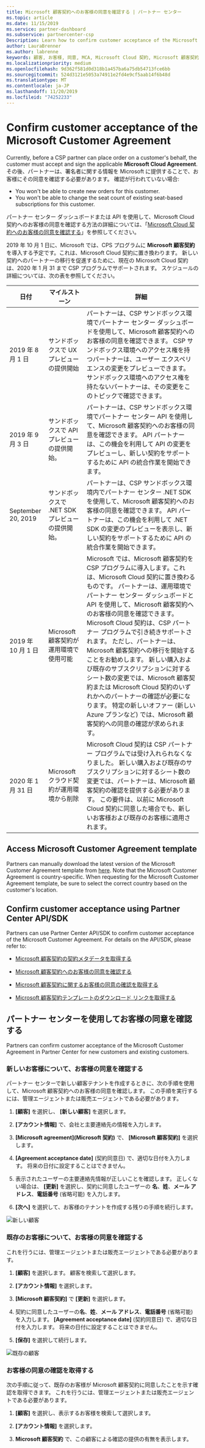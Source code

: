 ```yaml
---
title: Microsoft 顧客契約へのお客様の同意を確認する | パートナー センター
ms.topic: article
ms.date: 11/15/2019
ms.service: partner-dashboard
ms.subservice: partnercenter-csp
Description: Learn how to confirm customer acceptance of the Microsoft Customer Agreement. This may be needed to order Microsoft products and services for customers.
author: LauraBrenner
ms.author: labrenne
keywords: 顧客, お客様, 同意, MCA, Microsoft Cloud 契約, Microsoft 顧客契約, 顧客契約テンプレート
ms.localizationpriority: medium
ms.openlocfilehash: 9d362f581d0d318b1a457ba6a75db54713fce6bb
ms.sourcegitcommit: 524d3121e5053a74911e2fd4e9cf5aab14f6b48d
ms.translationtype: MT
ms.contentlocale: ja-JP
ms.lasthandoff: 11/20/2019
ms.locfileid: "74252233"
---
```

# <a name="confirm-customer-acceptance-of-the-microsoft-customer-agreement"></a>Confirm customer acceptance of the Microsoft Customer Agreement

Currently, before a CSP partner can place order on a customer's behalf, the customer must accept and sign the applicable **Microsoft Cloud Agreement**. その後、パートナーは、署名者に関する情報を Microsoft に提供することで、お客様にその同意を確認する必要があります。 確認が行われていない場合:
- You won't be able to create new orders for this customer.
- You won't be able to change the seat count of existing seat-based subscriptions for this customer.

パートナー センター ダッシュボードまたは API を使用して、Microsoft Cloud 契約へのお客様の同意を確認する方法の詳細については、「[Microsoft Cloud 契約へのお客様の同意を確認する](confirm-consent.md)」を参照してください。

2019 年 10 月 1 日に、Microsoft では、CPS プログラムに **Microsoft 顧客契約**を導入する予定です。これは、Microsoft Cloud 契約に置き換わります。 新しい契約へのパートナーの移行を促進するために、現在の Microsoft Cloud 契約は、2020 年 1 月 31 まで CSP プログラムでサポートされます。 スケジュールの詳細については、次の表を参照してください。

| 日付 | マイルストーン | 詳細 |
|------------|------------|--------------------------------|
|2019 年 8 月 1 日|サンドボックスで UX プレビューの提供開始|パートナーは、CSP サンドボックス環境でパートナー センター ダッシュボードを使用して、Microsoft 顧客契約へのお客様の同意を確認できます。 CSP サンドボックス環境へのアクセス権を持つパートナーは、ユーザー エクスペリエンスの変更をプレビューできます。 サンドボックス環境へのアクセス権を持たないパートナーは、その変更をこのトピックで確認できます。|
|2019 年 9 月 3 日|サンドボックスで API プレビューの提供開始。|パートナーは、CSP サンドボックス環境でパートナー センター API を使用して、Microsoft 顧客契約へのお客様の同意を確認できます。 API パートナーは、この機会を利用して API の変更をプレビューし、新しい契約をサポートするために API の統合作業を開始できます。|
|September 20, 2019|サンドボックスで .NET SDK プレビューの提供開始。|パートナーは、CSP サンドボックス環境内でパートナー センター .NET SDK を使用して、Microsoft 顧客契約へのお客様の同意を確認できます。 API パートナーは、この機会を利用して .NET SDK の変更のプレビューを表示し、新しい契約をサポートするために API の統合作業を開始できます。|
|2019 年 10 月 1 日|Microsoft 顧客契約が運用環境で使用可能|Microsoft では、Microsoft 顧客契約を CSP プログラムに導入します。これは、Microsoft Cloud 契約に置き換わるものです。 パートナーは、運用環境でパートナー センター ダッシュボードと API を使用して、Microsoft 顧客契約へのお客様の同意を確認できます。 Microsoft Cloud 契約は、CSP パートナー プログラムで引き続きサポートされます。 ただし、パートナーは、Microsoft 顧客契約への移行を開始することをお勧めします。 新しい購入および既存のサブスクリプションに対するシート数の変更では、Microsoft 顧客契約または Microsoft Cloud 契約のいずれかへのパートナーの確認が必要になります。 特定の新しいオファー (新しい Azure プランなど) では、Microsoft 顧客契約への同意の確認が求められます。|
|2020 年 1 月 31 日|Microsoft クラウド契約が運用環境から削除|Microsoft Cloud 契約は CSP パートナー プログラムでは受け入れられなくなりました。 新しい購入および既存のサブスクリプションに対するシート数の変更では、パートナーは、Microsoft 顧客契約の確認を提供する必要があります。 この要件は、以前に Microsoft Cloud 契約に同意した場合でも、新しいお客様および既存のお客様に適用されます。|

## <a name="access-microsoft-customer-agreement-template"></a>Access Microsoft Customer Agreement template
Partners can manually download the latest version of the Microsoft Customer Agreement template from [here](https://aka.ms/customeragreement). Note that the Microsoft Customer Agreement is country-specific. When requesting for the Microsoft Customer Agreement template, be sure to select the correct country based on the customer's location. 

## <a name="confirm-customer-acceptance-using-partner-center-apisdk"></a>Confirm customer acceptance using Partner Center API/SDK
Partners can use Partner Center API/SDK to confirm customer acceptance of the Microsoft Customer Agreement. For details on the API/SDK, please refer to:

- [Microsoft 顧客契約の契約メタデータを取得する](https://docs.microsoft.com/partner-center/develop/get-customer-agreement-metadata)

- [Microsoft 顧客契約へのお客様の同意を確認する](https://docs.microsoft.com/partner-center/develop/confirm-customer-consent-customer-agreement)

- [Microsoft 顧客契約に関するお客様の同意の確認を取得する ](https://docs.microsoft.com/partner-center/develop/get-confirmation-of-customer-agreement)

- [Microsoft 顧客契約テンプレートのダウンロード リンクを取得する](https://docs.microsoft.com/partner-center/develop/download-customer-agreement-template)


## <a name="confirm-customer-acceptance-in-partner-center"></a>パートナー センターを使用してお客様の同意を確認する
Partners can confirm customer acceptance of the Microsoft Customer Agreement in Partner Center for new customers and existing customers.

### <a name="confirm-customer-acceptance-for-new-customers"></a>新しいお客様について、お客様の同意を確認する

パートナー センターで新しい顧客テナントを作成するときに、次の手順を使用して、Microsoft 顧客契約へのお客様の同意を確認します。 この手順を実行するには、管理エージェントまたは販売エージェントである必要があります。

1. **[顧客]** を選択し、 **[新しい顧客]** を選択します。

2. **[アカウント情報]** で、会社と主要連絡先の情報を入力します。

3. **[Microsoft agreement]\(Microsoft 契約\)** で、 **[Microsoft 顧客契約]** を選択します。

4. **[Agreement acceptance date]** (契約同意日) で、適切な日付を入力します。 将来の日付に設定することはできません。

5. 表示されたユーザーの主要連絡先情報が正しいことを確認します。 正しくない場合は、 **[更新]** を選択し、契約に同意したユーザーの **名**、**姓**、**メール アドレス**、**電話番号** (省略可能) を入力します。

6. **[次へ]** を選択して、お客様のテナントを作成する残りの手順を続行します。

![新しい顧客](images/mcua1.png)

### <a name="confirm-customer-acceptance-for-existing-customers"></a>既存のお客様について、お客様の同意を確認する

これを行うには、管理エージェントまたは販売エージェントである必要があります。

1. **[顧客]** を選択します。 顧客を検索して選択します。

2. **[アカウント情報]** を選択します。

3. **[Microsoft 顧客契約]** で **[更新]** を選択します。

4. 契約に同意したユーザーの**名**、**姓**、**メール アドレス**、**電話番号** (省略可能) を入力します。 **[Agreement acceptance date]** (契約同意日) で、適切な日付を入力します。 将来の日付に設定することはできません。

5. **[保存]** を選択して続行します。

![既存の顧客](images/mcua2.png)

### <a name="retrieve-confirmation-of-customer-acceptance"></a>お客様の同意の確認を取得する

次の手順に従って、既存のお客様が Microsoft 顧客契約に同意したことを示す確認を取得できます。 これを行うには、管理エージェントまたは販売エージェントである必要があります。

1. **[顧客]** を選択し、表示するお客様を検索して選択します。

2. **[アカウント情報]** を選択します。

3. **Microsoft 顧客契約** で、この顧客による確認の提供の有無を表示します。
